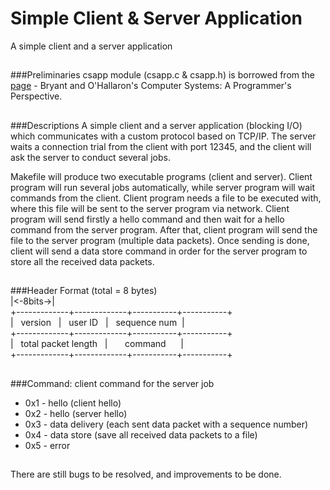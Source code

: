 # Simple Client & Server Application
A simple client and a server application

##
###Preliminaries
csapp module (csapp.c & csapp.h) is borrowed from the [page](http://csapp.cs.cmu.edu/public/code.html) - Bryant and O'Hallaron's Computer Systems: A Programmer's Perspective.

##
###Descriptions
A simple client and a server application (blocking I/O) which communicates with a custom protocol based on TCP/IP. 
The server waits a connection trial from the client with port 12345, and the client will ask the server to conduct several jobs.

Makefile will produce two executable programs (client and server). Client program will run several jobs automatically, while server program will wait commands from the client. Client program needs a file to be executed with, where this file will be sent to the server program via network. Client program will send firstly a hello command and then wait for a hello command from the server program. After that, client program will send the file to the server program (multiple data packets). Once sending is done, client will send a data store command in order for the server program to store all the received data packets.

##
###Header Format (total = 8 bytes)<br>
|<-8bits->|<br>
+-------------+-------------+-----------+-----------+<br>
| &nbsp; version &nbsp; | &nbsp; user ID &nbsp; | &nbsp; sequence num &nbsp;|<br>
+-------------+-------------+-----------+-----------+<br>
| &nbsp; total packet length &nbsp; | &nbsp;&nbsp;&nbsp;&nbsp;&nbsp; command &nbsp;&nbsp;&nbsp;&nbsp; |<br>
+-------------+-------------+-----------+-----------+<br>

##
###Command: client command for the server job
- 0x1 - hello (client hello)
- 0x2 - hello (server hello)
- 0x3 - data delivery (each sent data packet with a sequence number)
- 0x4 - data store (save all received data packets to a file)
- 0x5 - error

##
There are still bugs to be resolved, and improvements to be done.
